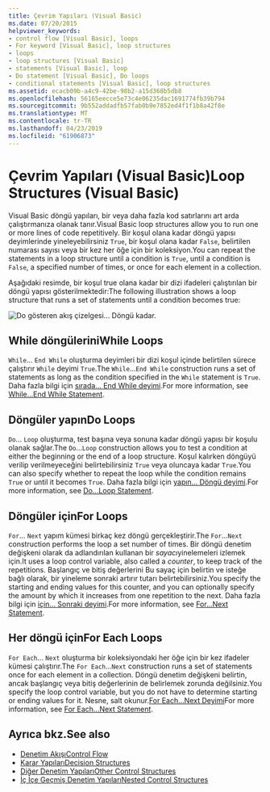 ```yaml
---
title: Çevrim Yapıları (Visual Basic)
ms.date: 07/20/2015
helpviewer_keywords:
- control flow [Visual Basic], loops
- For keyword [Visual Basic], loop structures
- loops
- loop structures [Visual Basic]
- statements [Visual Basic], loop
- Do statement [Visual Basic], Do loops
- conditional statements [Visual Basic], loop structures
ms.assetid: ecacb09b-a4c9-42be-98b2-a15d368b5db8
ms.openlocfilehash: 56165eecce5e73c4e06235dac1691774fb39b794
ms.sourcegitcommit: 9b552addadfb57fab0b9e7852ed4f1f1b8a42f8e
ms.translationtype: MT
ms.contentlocale: tr-TR
ms.lasthandoff: 04/23/2019
ms.locfileid: "61906873"
---
```

# <a name="loop-structures-visual-basic"></a><span data-ttu-id="5b86d-102">Çevrim Yapıları (Visual Basic)</span><span class="sxs-lookup"><span data-stu-id="5b86d-102">Loop Structures (Visual Basic)</span></span>
<span data-ttu-id="5b86d-103">Visual Basic döngü yapıları, bir veya daha fazla kod satırlarını art arda çalıştırmanıza olanak tanır.</span><span class="sxs-lookup"><span data-stu-id="5b86d-103">Visual Basic loop structures allow you to run one or more lines of code repetitively.</span></span> <span data-ttu-id="5b86d-104">Bir koşul olana kadar döngü yapısı deyimlerinde yineleyebilirsiniz `True`, bir koşul olana kadar `False`, belirtilen numarası sayısı veya bir kez her öğe için bir koleksiyon.</span><span class="sxs-lookup"><span data-stu-id="5b86d-104">You can repeat the statements in a loop structure until a condition is `True`, until a condition is `False`, a specified number of times, or once for each element in a collection.</span></span>  
  
 <span data-ttu-id="5b86d-105">Aşağıdaki resimde, bir koşul true olana kadar bir dizi ifadeleri çalıştırılan bir döngü yapısı gösterilmektedir:</span><span class="sxs-lookup"><span data-stu-id="5b86d-105">The following illustration shows a loop structure that runs a set of statements until a condition becomes true:</span></span>  
  
 ![Do gösteren akış çizelgesi... Döngü kadar.](./media/loop-structures/do-until-loop-true-condition.gif)  
  
## <a name="while-loops"></a><span data-ttu-id="5b86d-107">While döngülerini</span><span class="sxs-lookup"><span data-stu-id="5b86d-107">While Loops</span></span>  
 <span data-ttu-id="5b86d-108">`While`... `End While` oluşturma deyimleri bir dizi koşul içinde belirtilen sürece çalıştırır `While` deyimi `True`.</span><span class="sxs-lookup"><span data-stu-id="5b86d-108">The `While`...`End While` construction runs a set of statements as long as the condition specified in the `While` statement is `True`.</span></span> <span data-ttu-id="5b86d-109">Daha fazla bilgi için [sırada... End While deyimi](../../../../visual-basic/language-reference/statements/while-end-while-statement.md).</span><span class="sxs-lookup"><span data-stu-id="5b86d-109">For more information, see [While...End While Statement](../../../../visual-basic/language-reference/statements/while-end-while-statement.md).</span></span>  
  
## <a name="do-loops"></a><span data-ttu-id="5b86d-110">Döngüler yapın</span><span class="sxs-lookup"><span data-stu-id="5b86d-110">Do Loops</span></span>  
 <span data-ttu-id="5b86d-111">`Do`... `Loop` oluşturma, test başına veya sonuna kadar döngü yapısı bir koşulu olanak sağlar.</span><span class="sxs-lookup"><span data-stu-id="5b86d-111">The `Do`...`Loop` construction allows you to test a condition at either the beginning or the end of a loop structure.</span></span> <span data-ttu-id="5b86d-112">Koşul kalırken döngüyü verilip verilmeyeceğini belirtebilirsiniz `True` veya oluncaya kadar `True`.</span><span class="sxs-lookup"><span data-stu-id="5b86d-112">You can also specify whether to repeat the loop while the condition remains `True` or until it becomes `True`.</span></span> <span data-ttu-id="5b86d-113">Daha fazla bilgi için [yapın... Döngü deyimi](../../../../visual-basic/language-reference/statements/do-loop-statement.md).</span><span class="sxs-lookup"><span data-stu-id="5b86d-113">For more information, see [Do...Loop Statement](../../../../visual-basic/language-reference/statements/do-loop-statement.md).</span></span>  
  
## <a name="for-loops"></a><span data-ttu-id="5b86d-114">Döngüler için</span><span class="sxs-lookup"><span data-stu-id="5b86d-114">For Loops</span></span>  
 <span data-ttu-id="5b86d-115">`For`... `Next` yapım kümesi birkaç kez döngü gerçekleştirir.</span><span class="sxs-lookup"><span data-stu-id="5b86d-115">The `For`...`Next` construction performs the loop a set number of times.</span></span> <span data-ttu-id="5b86d-116">Bir döngü denetim değişkeni olarak da adlandırılan kullanan bir *sayacı*yinelemeleri izlemek için.</span><span class="sxs-lookup"><span data-stu-id="5b86d-116">It uses a loop control variable, also called a *counter*, to keep track of the repetitions.</span></span> <span data-ttu-id="5b86d-117">Başlangıç ve bitiş değerlerini Bu sayaç için belirtin ve isteğe bağlı olarak, bir yineleme sonraki artırır tutarı belirtebilirsiniz.</span><span class="sxs-lookup"><span data-stu-id="5b86d-117">You specify the starting and ending values for this counter, and you can optionally specify the amount by which it increases from one repetition to the next.</span></span> <span data-ttu-id="5b86d-118">Daha fazla bilgi için [için... Sonraki deyimi](../../../../visual-basic/language-reference/statements/for-next-statement.md).</span><span class="sxs-lookup"><span data-stu-id="5b86d-118">For more information, see [For...Next Statement](../../../../visual-basic/language-reference/statements/for-next-statement.md).</span></span>  
  
## <a name="for-each-loops"></a><span data-ttu-id="5b86d-119">Her döngü için</span><span class="sxs-lookup"><span data-stu-id="5b86d-119">For Each Loops</span></span>  
 <span data-ttu-id="5b86d-120">`For Each`... `Next` oluşturma bir koleksiyondaki her öğe için bir kez ifadeler kümesi çalıştırır.</span><span class="sxs-lookup"><span data-stu-id="5b86d-120">The `For Each`...`Next` construction runs a set of statements once for each element in a collection.</span></span> <span data-ttu-id="5b86d-121">Döngü denetim değişkeni belirtin, ancak başlangıç veya bitiş değerlerinin de belirlemek zorunda değilsiniz.</span><span class="sxs-lookup"><span data-stu-id="5b86d-121">You specify the loop control variable, but you do not have to determine starting or ending values for it.</span></span> <span data-ttu-id="5b86d-122">Nesne, salt okunur.[For Each...Next Deyimi](../../../../visual-basic/language-reference/statements/for-each-next-statement.md)</span><span class="sxs-lookup"><span data-stu-id="5b86d-122">For more information, see [For Each...Next Statement](../../../../visual-basic/language-reference/statements/for-each-next-statement.md).</span></span>  
  
## <a name="see-also"></a><span data-ttu-id="5b86d-123">Ayrıca bkz.</span><span class="sxs-lookup"><span data-stu-id="5b86d-123">See also</span></span>

- [<span data-ttu-id="5b86d-124">Denetim Akışı</span><span class="sxs-lookup"><span data-stu-id="5b86d-124">Control Flow</span></span>](../../../../visual-basic/programming-guide/language-features/control-flow/index.md)
- [<span data-ttu-id="5b86d-125">Karar Yapıları</span><span class="sxs-lookup"><span data-stu-id="5b86d-125">Decision Structures</span></span>](../../../../visual-basic/programming-guide/language-features/control-flow/decision-structures.md)
- [<span data-ttu-id="5b86d-126">Diğer Denetim Yapıları</span><span class="sxs-lookup"><span data-stu-id="5b86d-126">Other Control Structures</span></span>](../../../../visual-basic/programming-guide/language-features/control-flow/other-control-structures.md)
- [<span data-ttu-id="5b86d-127">İç İçe Geçmiş Denetim Yapıları</span><span class="sxs-lookup"><span data-stu-id="5b86d-127">Nested Control Structures</span></span>](../../../../visual-basic/programming-guide/language-features/control-flow/nested-control-structures.md)
